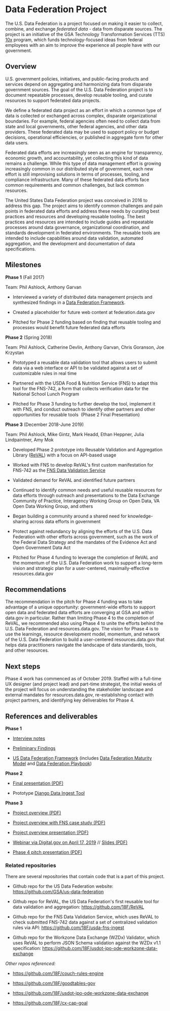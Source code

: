 # Data Federation Project

The U.S. Data Federation is a project focused on making it easier to collect, combine, and exchange _federated data_ - data from disparate sources. The project is an initiative of the GSA Technology Transformation Services (TTS) [10x](10x.gsa.gov) program, which funds technology-focused ideas from federal employees with an aim to improve the experience all people have with our government. 

## Overview

U.S. government policies, initiatives, and public-facing products and services depend on aggregating and harmonizing data from disparate government sources. The goal of the U.S. Data Federation project is to document repeatable processes, develop reusable tooling, and curate resources to support federated data projects. 

We define a federated data project as an effort in which a common type of data is collected or exchanged across complex, disparate organizational boundaries. For example, federal agencies often need to collect data from state and local governments, other federal agencies, and other data providers. These federated data may be used to support policy or budget decisions, operational efficiencies, or published in aggregate form for other data users. 

Federated data efforts are increasingly seen as an engine for transparency, economic growth, and accountability, yet collecting this kind of data remains a challenge. While this type of data management effort is growing increasingly common in our distributed style of government, each new effort is still improvising solutions in terms of processes, tooling, and compliance infrastructure. Many of these federated data efforts face common requirements and common challenges, but lack common resources. 

The United States Data Federation project was conceived in 2016 to address this gap. The project aims to identify common challenges and pain points in federated data efforts and address these needs by curating best practices and resources and developing reusable tooling. The best practices and resources are intended to include guides and repeatable processes around data governance, organizational coordination, and standards development in federated environments. The reusable tools are intended to include capabilities around data validation, automated aggregation, and the development and documentation of data specifications.   

## Milestones

**Phase 1** (Fall 2017)

Team: Phil Ashlock, Anthony Garvan

-   Interviewed a variety of distributed data management projects and synthesized findings in a [Data Federation Framework](<https://github.com/18F/data-federation-report/blob/master/DataFederationFramework.md>). 

-   Created a placeholder for future web content at federation.data.gov

-   Pitched for Phase 2 funding based on finding that reusable tooling and processes would benefit future federated data efforts

**Phase 2** (Spring 2018)

Team: Phil Ashlock, Catherine Devlin, Anthony Garvan, Chris Goranson, Joe Krzystan

-   Prototyped a reusable data validation tool that allows users to submit data via a web interface or API to be validated against a set of customizable rules in real time

-   Partnered with the USDA Food & Nutrition Service (FNS) to adapt this tool for the FNS-742, a form that collects verification data for the National School Lunch Program 

-   Pitched for Phase 3 funding to further develop the tool, implement it with FNS, and conduct outreach to identify other partners and other opportunities for reusable tools  (Phase 2 Final Presentation)

**Phase 3** (December 2018-June 2019)

Team: Phil Ashlock, Mike Gintz, Mark Headd, Ethan Heppner, Julia Lindpaintner, Amy Mok

-   Developed Phase 2 prototype into Reusable Validation and Aggregation Library ([ReVAL](https://github.com/18F/ReVAL)) with a focus on API-based usage

-   Worked with FNS to develop ReVAL's first custom manifestation for FNS-742 as the [FNS Data Validation Service](https://github.com/18F/usda-fns-ingest)

-   Validated demand for ReVAL and identified future partners 

-   Continued to identify common needs and useful reusable resources for data efforts through outreach and presentations to the Data Exchange Community of Practice, Interagency Working Group on Open Data, VA Open Data Working Group, and others

-   Began building a community around a shared need for knowledge-sharing across data efforts in government

-   Protect against redundancy by aligning the efforts of the U.S. Data Federation with other efforts across government, such as the work of the Federal Data Strategy and the mandates of the Evidence Act and Open Government Data Act 

-   Pitched for Phase 4 funding to leverage the completion of ReVAL and the momentum of the U.S. Data Federation work to support a long-term vision and strategic plan for a user-centered, maximally-effective resources.data.gov

## Recommendations

The recommendation in the pitch for Phase 4 funding was to take advantage of a unique opportunity: government-wide efforts to support open data and federated data efforts are converging at GSA and within data.gov in particular. Rather than limiting Phase 4 to the completion of ReVAL, we recommended also using Phase 4 to unite the efforts behind the U.S. Data Federation and resources.data.gov. The vision for Phase 4 is to use the learnings, resource development model, momentum, and network of the U.S. Data Federation to build a user-centered resources.data.gov that helps data practitioners navigate the landscape of data standards, tools, and other resources. 

## Next steps

Phase 4 work has commenced as of October 2019. Staffed with a full-time UX designer (and project lead) and part-time strategist, the initial weeks of the project will focus on understanding the stakeholder landscape and external mandates for resources.data.gov, re-establishing contact with project partners, and identifying key deliverables for Phase 4.

## References and deliverables

**Phase 1**

- [Interview notes](https://github.com/18F/data-federation-report/issues?utf8=%E2%9C%93&q=is%3Aissue+interview)

- [Preliminary Findings](https://github.com/18F/data-federation-report/blob/master/PreliminaryFindings.md)

- [US Data Federation Framework](https://github.com/18F/data-federation-report/blob/master/DataFederationFramework.md) (includes [Data Federation Maturity Model](https://github.com/18F/data-federation-report/blob/master/DataFederationFramework.md#the-data-federation-maturity-model) and [Data Federation Playbook](https://github.com/18F/data-federation-report/blob/master/DataFederationFramework.md#the-data-federation-playbook))

**Phase 2**

- [Final presentation (PDF)](assets/US-Data-Federation-Phase-II-Final.pdf)

- Prototype [Django Data Ingest Tool](https://github.com/18F/ReVAL) 

**Phase 3**

- [Project overview (PDF)](assets/Project-Overview-for-Partners-Stakeholders.pdf)

- [Project overview with FNS case study (PDF)](assets/Project-Overview-with-FNS-Case-Study.pdf)

- [Project overview presentation (PDF)](assets/US-Data-Federation-Project-Intro.pdf)

- [Webinar via Digital.gov on April 17, 2019](https://youtu.be/r4XUu2MLrDo) // [Slides (PDF)](assets/Digital.gov%20Presentation%20%E2%80%94%20US%20Data%20Federation.pdf)

- [Phase 4 pitch presentation (PDF)](https://github.com/18F/data-federation-project/blob/master/assets/10x%20Data%20Federation%20Phase%204%20pitch.pdf) 

### Related repositories

There are several repositories that contain code that is a part of this project.

* Github repo for the US Data Federation website: https://github.com/GSA/us-data-federation

* Github repo for ReVAL, the US Data Federation's first reusable tool for data validation and aggregation: https://github.com/18F/ReVAL

* Github repo for the FNS Data Validation Service, which uses ReVAL to check submitted FNS-742 data against a set of centralized validation rules via API: https://github.com/18F/usda-fns-ingest

* Github repo for the Workzone Data Exchange (WZDx) Validator, which uses ReVAL to perform JSON Schema validation against the WZDx v1.1 specification: https://github.com/18F/usdot-jpo-ode-workzone-data-exchange

*Other repos referenced:*

* https://github.com/18F/couch-rules-engine

* https://github.com/18F/goodtables-gov

* https://github.com/18F/usdot-jpo-ode-workzone-data-exchange

* https://github.com/18F/cx-cap-goal
